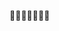 
👀👀👀👀👀👀👀

<!---
fsugi999/fsugi999 is a ✨ special ✨ repository because its `README.md` (this file) appears on your GitHub profile.
You can click the Preview link to take a look at your changes.
--->
